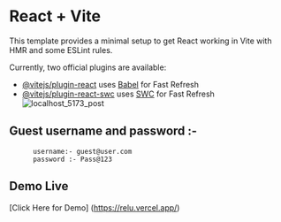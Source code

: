 # React + Vite

This template provides a minimal setup to get React working in Vite with HMR and some ESLint rules.

Currently, two official plugins are available:

- [@vitejs/plugin-react](https://github.com/vitejs/vite-plugin-react/blob/main/packages/plugin-react/README.md) uses [Babel](https://babeljs.io/) for Fast Refresh
- [@vitejs/plugin-react-swc](https://github.com/vitejs/vite-plugin-react-swc) uses [SWC](https://swc.rs/) for Fast Refresh
![localhost_5173_post](https://github.com/samirdhoran2000/relu-app/assets/105904912/49f5e9ae-3c1e-4f6b-9cfe-bb30679dc359)

## Guest username and password :-
          username:- guest@user.com
          password :- Pass@123
## Demo Live
[Click Here for Demo]
(https://relu.vercel.app/)
